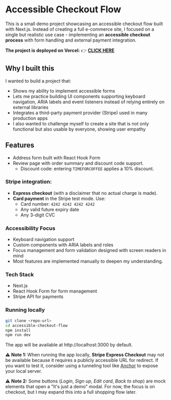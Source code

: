 # Accessible Checkout Flow

This is a small demo project showcasing an accessible checkout flow built with Next.js.
Instead of creating a full e-commerce site, I focused on a single but realistic use case - implementing an **accessible checkout process** with form handling and external payment integration.

**The project is deployed on Vercel:**
👉 [**CLICK HERE**](https://accessible-checkout-flow.vercel.app)

## Why I built this

I wanted to build a project that:

* Shows my ability to implement accessible forms
* Lets me practice building UI components supporting keyboard navigation, ARIA labels and event listeners instead of relying entirely on external libraries
* Integrates a third-party payment provider (Stripe) used in many production apps
* I also wanted to challenge myself to create a site that is not only functional but also usable by everyone, showing user empathy

## Features

* Address form built with React Hook Form
* Review page with order summary and discount code support.
  * Discount code: entering ``TIMEFORCOFFEE`` applies a 10% discount.

### Stripe integration:
  * **Express checkout** (with a disclaimer that no actual charge is made).
  * **Card payment** in the Stripe test mode. Use:
    * Card number: ```4242 4242 4242 4242```
    * Any valid future expiry date
    * Any 3-digit CVC

### Accessibility Focus

* Keyboard navigation support
* Custom components with ARIA labels and roles
* Focus management and form validation designed with screen readers in mind
* Most features are implemented manually to deepen my understanding.

### Tech Stack

* Next.js
* React Hook Form for form management
* Stripe API for payments

### Running locally

```bash
git clone <repo-url>
cd accessible-checkout-flow
npm install
npm run dev
```

The app will be available at http://localhost:3000 by default.

⚠️ **Note 1:** When running the app locally, **Stripe Express Checkout** may not be available because it requires a publicly accessible URL for redirect. 
If you want to test it, consider using a tunneling tool like [Anchor](https://anchor.dev/) to expose your local server.

⚠️ **Note 2:** Some buttons (_Login_, _Sign up_, _Edit card_, _Back to shop_) are mock elements that open a "It's just a demo" modal. For now, the focus is on checkout, but I may expand this into a full shopping flow later.